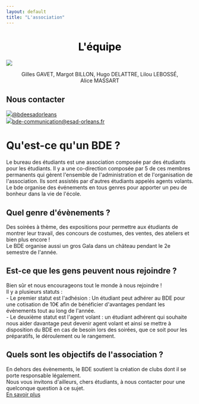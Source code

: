 ```yaml
---
layout: default
title: "L'association"
---
```


<h1 style="text-align: center; color: black; padding: 0;">L'équipe</h1>

<a href="https://drive.google.com/file/d/1KkNyCm_52H9wUw4vD9HHK2-zXuHF3eWs/view?usp=drive_link" target="_blank"><img class="photo-centree" src="../assets/images/equipe-et-planning/photo-equipe.png" border="0"></a>
    
<p style="text-align: center;">Gilles&nbsp;GAVET, Margot&nbsp;BILLON, Hugo&nbsp;DELATTRE, Lilou&nbsp;LEBOSSÉ, Alice&nbsp;MASSART</p>

## Nous contacter

<a href="https://www.instagram.com/bdeesadorleans/"><img class="glitters" src="https://media.tenor.com/xQKnWkukw9YAAAAi/brilho-shine.gif">@bdeesadorleans</a><br>
<a href="mailto:bde-communication@esad-orleans.fr"><img class="glitters" src="https://media.tenor.com/xQKnWkukw9YAAAAi/brilho-shine.gif">bde-communication@esad-orleans.fr</a>

# Qu'est-ce qu'un BDE ?

<p>Le bureau des étudiants est une association composée par des étudiants pour les étudiants. Il y a une co-direction composée par 5 de ces membres permanents qui gèrent l'ensemble de l'administration et de l'organisation de l'association. 
Ils sont assistés par d'autres étudiants appelés agents volants. <br>
Le bde organise des événements en tous genres pour apporter un peu de bonheur dans la vie de l'école.</p>

## Quel genre d'évènements ?

<p>Des soirées à thème, des expositions pour permettre aux étudiants de montrer leur travail, des concours de costumes, des ventes, des ateliers et bien plus encore ! <br>
Le BDE organise aussi un gros Gala dans un château pendant le 2e semestre de l'année.</p>

## Est-ce que les gens peuvent nous rejoindre ?

<p>Bien sûr et nous encourageons tout le monde à nous rejoindre ! <br>
Il y a plusieurs statuts :<br>
- Le premier statut est l'adhésion : Un étudiant peut adhérer au BDE pour une cotisation de 10€ afin de bénéficier d'avantages pendant les évènements tout au long de l'année.<br>
- Le deuxième statut est l'agent volant : un étudiant adhérent qui souhaite nous aider davantage peut devenir agent volant et ainsi se mettre à disposition du BDE en cas de besoin lors des soirées, que ce soit pour les préparatifs, le déroulement ou le rangement.</p>

## Quels sont les objectifs de l'association ?

<p>En dehors des évènements, le BDE soutient la création de clubs dont il se porte responsable légalement. <br>
Nous vous invitons d'ailleurs, chers étudiants, à nous contacter pour une quelconque question à ce sujet. <br>
<a href="{{ '/activites/' | relative_url }}">En savoir plus</a></p>